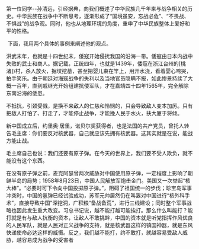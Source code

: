 ​		第一位同学--孙清远，引经据典，向我们概述了中华民族几千年来与战争相关的历史。中华民族在战争中不断思考，逐渐形成了“国境虽安，忘战必危”、“不畏战、不惧战”的战争观。同时，他也从地理环境的角度，重申了中华民族整体上爱好和平的性格。

​		下面，我用两个具体的事例来阐述他的观点。

​		洪武末年，也就是十四世纪末，倭寇开始侵扰我国的沿海一带。倭寇由日本内战中失败的武士和商人。据记载，正统四年，也就是1439年，倭寇在浙江台州的[桃渚])村，杀人放火，掘坟挖墓，甚至把婴儿束在竿上，用开水浇，看着婴心啼哭，拍手笑乐。由于朝廷对海寇战争的失利以及当地官员隐瞒不报，如此惨景持续了大概一百年，直到戚继光开始组建抗倭军队，才在嘉靖四十四年1565年，完全解除东南沿海的倭患。

​		不抵抗，引颈受戮，是换不来敌人的仁慈和怜悯的，只会导致敌人变本加厉。只有把敌人打怕了、打走了，才能停止战争，才能挽人民于水火，扶大厦于将倾。

​		新中国成立后，约里奥·居里，诺贝尔奖获得者，也是法国的共产党员，曾托人转告毛主席：你们要反对核武器，自己就应该先拥有核武器。这其实就是在说，能战方能止战。

​		毛主席自己也说：我们还要有原子弹。在今天的世界上，我们要不受人欺负，就不能没有这个东西。

​		在没有原子弹之前，麦克阿瑟曾两次威胁对中国使用原子弹，一定程度上影响了朝鲜半岛的局势；1958年8月23日，中国人民解放军炮击金门。美国又一次举起“核大棒”。“必要时可下令向中国投掷原子弹。”，阻碍了祖国统一的步伐；珍宝岛军事冲突时，中国的氢弹已经试验成功，苏军元帅居然仍在叫嚣对中国进行“核外科手术”，直接导致中国"深挖洞，广积粮“备战备荒”，进行三线建设；同时整个军事战略也因此发生重大改变。
​		习总书记说，越不能打越可能挨打。那么什么叫能打？能打就是有与敌人抗衡的资本，让敌人不敢挑衅，中国的资本就是听党指挥作风优良的人民军队，就是人民对正义战争的支持，就是核武器这样的镇国神器，就是东风快递使命必达这样的威慑。反之，我们越不能打，约不敢打，就越容易受敌人威胁，越容易成为战争的受害者